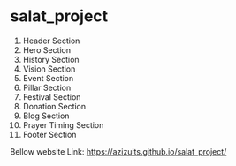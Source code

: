 # salat_project
1. Header Section
2. Hero Section
3. History Section
4. Vision Section
5. Event Section
6. Pillar Section
7. Festival Section
8. Donation Section
9. Blog Section
10. Prayer Timing Section
11. Footer Section

Bellow website Link:
https://azizuits.github.io/salat_project/
